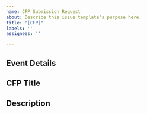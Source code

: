 ```yaml
---
name: CFP Submission Request
about: Describe this issue template's purpose here.
title: "[CFP]"
labels: ''
assignees: ''

---
```


## Event Details
<!-- Provide links to the events with details including why this event is relevant for MayaData and its community.  -->

## CFP Title
<!-- What would you like to talk about -->

## Description
<!-- Provide details on what will be covered in the talk -->
